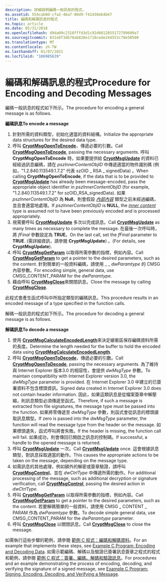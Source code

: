 ```yaml
---
description: 詳細說明編碼一般訊息的程式。
ms.assetid: 554cab0d-cfa2-46a7-80d9-f41430eb4b47
title: 編碼和解碼訊息的程式
ms.topic: article
ms.date: 05/31/2018
ms.openlocfilehash: 49da09c2318fffd3d1c92d6012055172709609a7
ms.sourcegitcommit: 831e8f3db78ab820e1710cede244553c70e50500
ms.translationtype: MT
ms.contentlocale: zh-TW
ms.lasthandoff: 01/07/2021
ms.locfileid: "106985639"
---
```

# <a name="procedure-for-encoding-and-decoding-messages"></a><span data-ttu-id="41268-103">編碼和解碼訊息的程式</span><span class="sxs-lookup"><span data-stu-id="41268-103">Procedure for Encoding and Decoding Messages</span></span>

<span data-ttu-id="41268-104">編碼一般訊息的程式如下所示。</span><span class="sxs-lookup"><span data-stu-id="41268-104">The procedure for encoding a general message is as follows.</span></span>

<span data-ttu-id="41268-105">**編碼訊息**</span><span class="sxs-lookup"><span data-stu-id="41268-105">**To encode a message**</span></span>

1.  <span data-ttu-id="41268-106">針對所需的資料類型，初始化適當的資料結構。</span><span class="sxs-lookup"><span data-stu-id="41268-106">Initialize the appropriate data structures for the desired data type.</span></span>
2.  <span data-ttu-id="41268-107">呼叫 [**CryptMsgOpenToEncode**](/windows/desktop/api/Wincrypt/nf-wincrypt-cryptmsgopentoencode)，傳遞必要的引數。</span><span class="sxs-lookup"><span data-stu-id="41268-107">Call [**CryptMsgOpenToEncode**](/windows/desktop/api/Wincrypt/nf-wincrypt-cryptmsgopentoencode), passing the necessary arguments.</span></span> <span data-ttu-id="41268-108">呼叫 **CryptMsgOpenToEncode** 時，如果要提供給 [**CryptMsgUpdate**](/windows/desktop/api/Wincrypt/nf-wincrypt-cryptmsgupdate) 的資料已經經過訊息編碼，請在 *pszInnerContentObjID* 中傳遞適當的物件識別碼 (例如，"1.2.840.113549.1.7.2" 代表 szOID \_ RSA \_ signedData) 。</span><span class="sxs-lookup"><span data-stu-id="41268-108">When calling **CryptMsgOpenToEncode**, if the data that is to be provided to [**CryptMsgUpdate**](/windows/desktop/api/Wincrypt/nf-wincrypt-cryptmsgupdate) has already been message-encoded, pass the appropriate object identifier in *pszInnerContentObjID* (for example, "1.2.840.113549.1.7.2" for szOID\_RSA\_signedData).</span></span> <span data-ttu-id="41268-109">如果 *pszInnerContentObjID* 為 **Null**，則會假設 [*內部內容*](../secgloss/i-gly.md) 類型之前未經過編碼，並且會適當地處理。</span><span class="sxs-lookup"><span data-stu-id="41268-109">If *pszInnerContentObjID* is **NULL**, the [*inner content*](../secgloss/i-gly.md) type is assumed not to have been previously encoded and is processed appropriately.</span></span>
3.  <span data-ttu-id="41268-110">視需要呼叫 [**CryptMsgUpdate**](/windows/desktop/api/Wincrypt/nf-wincrypt-cryptmsgupdate) 多次以完成訊息。</span><span class="sxs-lookup"><span data-stu-id="41268-110">Call [**CryptMsgUpdate**](/windows/desktop/api/Wincrypt/nf-wincrypt-cryptmsgupdate) as many times as necessary to complete the message.</span></span> <span data-ttu-id="41268-111">在最後一次呼叫時，將 *fFinal* 參數設定為 **TRUE**。</span><span class="sxs-lookup"><span data-stu-id="41268-111">On the last call, set the *fFinal* parameter to **TRUE**.</span></span> <span data-ttu-id="41268-112"> (需詳細資訊，請參閱 **CryptMsgUpdate**) 。</span><span class="sxs-lookup"><span data-stu-id="41268-112">(For details, see **CryptMsgUpdate**).</span></span>
4.  <span data-ttu-id="41268-113">呼叫 [**CryptMsgGetParam**](/windows/desktop/api/Wincrypt/nf-wincrypt-cryptmsggetparam) 以取得所需參數的指標，例如內容。</span><span class="sxs-lookup"><span data-stu-id="41268-113">Call [**CryptMsgGetParam**](/windows/desktop/api/Wincrypt/nf-wincrypt-cryptmsggetparam) to get a pointer to the desired parameters, such as the content.</span></span> <span data-ttu-id="41268-114">針對簡單的一般資料編碼，請使用 \_ \_ *dwParamtype* 的 CMSG 內容參數。</span><span class="sxs-lookup"><span data-stu-id="41268-114">For encoding simple, general data, use CMSG\_CONTENT\_PARAM for the *dwParamtype*.</span></span>
5.  <span data-ttu-id="41268-115">藉由呼叫 [**CryptMsgClose**](/windows/desktop/api/Wincrypt/nf-wincrypt-cryptmsgclose)來關閉訊息。</span><span class="sxs-lookup"><span data-stu-id="41268-115">Close the message by calling [**CryptMsgClose**](/windows/desktop/api/Wincrypt/nf-wincrypt-cryptmsgclose).</span></span>

<span data-ttu-id="41268-116">此程式會產生函式呼叫中所指定類型的編碼訊息。</span><span class="sxs-lookup"><span data-stu-id="41268-116">This procedure results in an encoded message of a type specified in the function calls.</span></span>

<span data-ttu-id="41268-117">解碼一般訊息的程式如下所示。</span><span class="sxs-lookup"><span data-stu-id="41268-117">The procedure for decoding a general message is as follows.</span></span>

<span data-ttu-id="41268-118">**解碼訊息**</span><span class="sxs-lookup"><span data-stu-id="41268-118">**To decode a message**</span></span>

1.  <span data-ttu-id="41268-119">使用 [**CryptMsgCalculateEncodedLength**](/windows/desktop/api/Wincrypt/nf-wincrypt-cryptmsgcalculateencodedlength)來決定緩衝區保存編碼資料所需的長度。</span><span class="sxs-lookup"><span data-stu-id="41268-119">Determine the length needed for the buffer to hold the encoded data using [**CryptMsgCalculateEncodedLength**](/windows/desktop/api/Wincrypt/nf-wincrypt-cryptmsgcalculateencodedlength).</span></span>
2.  <span data-ttu-id="41268-120">呼叫 [**CryptMsgOpenToDecode**](/windows/desktop/api/Wincrypt/nf-wincrypt-cryptmsgopentodecode)，傳遞必要的引數。</span><span class="sxs-lookup"><span data-stu-id="41268-120">Call [**CryptMsgOpenToDecode**](/windows/desktop/api/Wincrypt/nf-wincrypt-cryptmsgopentodecode), passing the necessary arguments.</span></span> <span data-ttu-id="41268-121">為了維持與 Internet Explorer 版本3.0 的相容性，會提供 *dwMsgType* 參數。</span><span class="sxs-lookup"><span data-stu-id="41268-121">To maintain compatibility with Internet Explorer version 3.0, the *dwMsgType* parameter is provided.</span></span> <span data-ttu-id="41268-122">在 Internet Explorer 3.0 中建立的已簽署資料不包含標頭資訊。</span><span class="sxs-lookup"><span data-stu-id="41268-122">Signed data created in Internet Explorer 3.0 does not contain header information.</span></span> <span data-ttu-id="41268-123">因此，如果這類訊息是從檔案簽章中解壓縮，則訊息類型必須傳遞至函式。</span><span class="sxs-lookup"><span data-stu-id="41268-123">Therefore, if such a message is extracted from file signatures, the message type must be passed into the function.</span></span> <span data-ttu-id="41268-124">如果將零傳遞至 *dwMsgType* 參數，則函式會從訊息的標頭讀取訊息類型。</span><span class="sxs-lookup"><span data-stu-id="41268-124">If zero is passed into the *dwMsgType* parameter, the function will read the message type from the header on the message.</span></span> <span data-ttu-id="41268-125">如果標頭遺失，函式呼叫將會失敗。</span><span class="sxs-lookup"><span data-stu-id="41268-125">If the header is missing, the function call will fail.</span></span> <span data-ttu-id="41268-126">如果成功，則會傳回已開啟之訊息的控制碼。</span><span class="sxs-lookup"><span data-stu-id="41268-126">If successful, a handle to the opened message is returned.</span></span>
3.  <span data-ttu-id="41268-127">呼叫 [**CryptMsgUpdate**](/windows/desktop/api/Wincrypt/nf-wincrypt-cryptmsgupdate) 一次。</span><span class="sxs-lookup"><span data-stu-id="41268-127">Call [**CryptMsgUpdate**](/windows/desktop/api/Wincrypt/nf-wincrypt-cryptmsgupdate) once.</span></span> <span data-ttu-id="41268-128">這會根據訊息類型，對訊息採取適當的動作。</span><span class="sxs-lookup"><span data-stu-id="41268-128">This causes the appropriate actions to be taken on the message, depending on the message type.</span></span>
4.  <span data-ttu-id="41268-129">如需訊息的其他處理，例如額外的解密或簽章驗證，請呼叫 [**CryptMsgControl**](/windows/desktop/api/Wincrypt/nf-wincrypt-cryptmsgcontrol)，並在 *dwCtrlType* 中傳遞所需的動作。</span><span class="sxs-lookup"><span data-stu-id="41268-129">For additional processing of the message, such as additional decryption or signature verification, call [**CryptMsgControl**](/windows/desktop/api/Wincrypt/nf-wincrypt-cryptmsgcontrol), passing the desired action in *dwCtrlType*.</span></span>
5.  <span data-ttu-id="41268-130">呼叫 [**CryptMsgGetParam**](/windows/desktop/api/Wincrypt/nf-wincrypt-cryptmsggetparam) 以取得所需參數的指標，例如內容。</span><span class="sxs-lookup"><span data-stu-id="41268-130">Call [**CryptMsgGetParam**](/windows/desktop/api/Wincrypt/nf-wincrypt-cryptmsggetparam) to get a pointer to the desired parameters, such as the content.</span></span> <span data-ttu-id="41268-131">若要解碼簡單的一般資料，請使用 CMSG \_ CONTENT \_ PARAM 作為 *dwParamtype* 參數。</span><span class="sxs-lookup"><span data-stu-id="41268-131">To decode simple general data, use CMSG\_CONTENT\_PARAM for the *dwParamtype* parameter.</span></span>
6.  <span data-ttu-id="41268-132">呼叫 [**CryptMsgClose**](/windows/desktop/api/Wincrypt/nf-wincrypt-cryptmsgclose) 以關閉訊息。</span><span class="sxs-lookup"><span data-stu-id="41268-132">Call [**CryptMsgClose**](/windows/desktop/api/Wincrypt/nf-wincrypt-cryptmsgclose) to close the message.</span></span>

<span data-ttu-id="41268-133">如需執行這些步驟的範例，請參閱 [範例 C 程式：編碼和解碼資料](example-c-program-encoding-and-decoding-data.md)。</span><span class="sxs-lookup"><span data-stu-id="41268-133">For an example that implements these steps, see [Example C Program: Encoding and Decoding Data](example-c-program-encoding-and-decoding-data.md).</span></span> <span data-ttu-id="41268-134">如需示範編碼、解碼以及驗證已簽署訊息簽章之程式的程式和範例，請參閱 [範例 C 程式：簽署、編碼、解碼和驗證訊息](example-c-program-signing-encoding-decoding-and-verifying-a-message.md)。</span><span class="sxs-lookup"><span data-stu-id="41268-134">For procedures and an example demonstrating the process of encoding, decoding, and verifying the signature of a signed message, see [Example C Program: Signing, Encoding, Decoding, and Verifying a Message](example-c-program-signing-encoding-decoding-and-verifying-a-message.md).</span></span>

 

 
